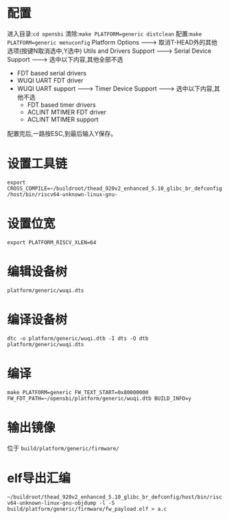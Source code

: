 # 配置
进入目录:`cd opensbi`
清除:`make PLATFORM=generic distclean`
配置:`make PLATFORM=generic menuconfig`
Platform Options ---> 取消T-HEAD外的其他选项(按键N取消选中,Y选中)
Utils and Drivers Support 
   ---> Serial Device Support ---> 
   选中以下内容,其他全部不选
   - FDT based serial drivers
   - WUQI UART FDT driver
   - WUQI UART support
   ---> Timer Device Support --->
   选中以下内容,其他不选
      - FDT based timer drivers
      - ACLINT MTIMER FDT driver
      - ACLINT MTIMER support

配置完后,一路按ESC,到最后输入Y保存。

# 设置工具链
`export CROSS_COMPILE=~/buildroot/thead_920v2_enhanced_5.10_glibc_br_defconfig/host/bin/riscv64-unknown-linux-gnu-`

# 设置位宽
`export PLATFORM_RISCV_XLEN=64`

# 编辑设备树
`platform/generic/wuqi.dts`

# 编译设备树
`dtc -o platform/generic/wuqi.dtb -I dts -O dtb platform/generic/wuqi.dts` 

# 编译
`make PLATFORM=generic FW_TEXT_START=0x80000000 FW_FDT_PATH=~/opensbi/platform/generic/wuqi.dtb BUILD_INFO=y`

# 输出镜像
位于
`build/platform/generic/firmware/`

# elf导出汇编
`~/buildroot/thead_920v2_enhanced_5.10_glibc_br_defconfig/host/bin/riscv64-unknown-linux-gnu-objdump -l -S build/platform/generic/firmware/fw_payload.elf > a.c`